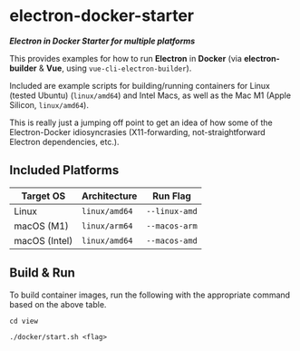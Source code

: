 # electron-docker-starter

***Electron in Docker Starter for multiple platforms***

This provides examples for how to run **Electron** in **Docker** (via **electron-builder** & **Vue**, using `vue-cli-electron-builder`).

Included are example scripts for building/running containers for Linux (tested Ubuntu) (`linux/amd64`) and Intel Macs, as well as the Mac M1 (Apple Silicon, `linux/amd64`).

This is really just a jumping off point to get an idea of how some of the Electron-Docker idiosyncrasies (X11-forwarding, not-straightforward Electron dependencies, etc.).

## Included Platforms

| Target OS     | Architecture  | Run Flag      |
| ------------- | ------------- | ------------- |
| Linux         | `linux/amd64` | `--linux-amd` |
| macOS (M1)    | `linux/arm64` | `--macos-arm` |
| macOS (Intel) | `linux/amd64` | `--macos-amd` |

## Build & Run

To build container images, run the following with the appropriate command based on the above table.

`cd view`

`./docker/start.sh <flag>`
